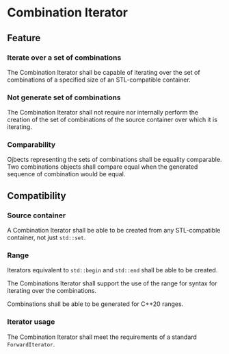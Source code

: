 # Combination Iterator

## Feature

### Iterate over a set of combinations

The Combination Iterator shall be capable of iterating
over the set of combinations of a specified size of an STL-compatible container.

### Not generate set of combinations

The Combination Iterator shall not require
nor internally perform the creation of
the set of combinations of the source container over which it is iterating.

### Comparability

Ojbects representing the sets of combinations shall be equality comparable.
Two combinations objects shall compare equal
when the generated sequence of combination would be equal.

## Compatibility

### Source container

A Combination Iterator shall be able to be created
from any STL-compatible container, not just `std::set`.

### Range

Iterators equivalent to `std::begin` and `std::end` shall be able to be created.

The Combinations Iterator shall support the use of the range for syntax
for iterating over the combinations.

Combinations shall be able to be generated for C++20 ranges.

### Iterator usage

The Combination Iterator shall meet the requirements of a standard `ForwardIterator`.
